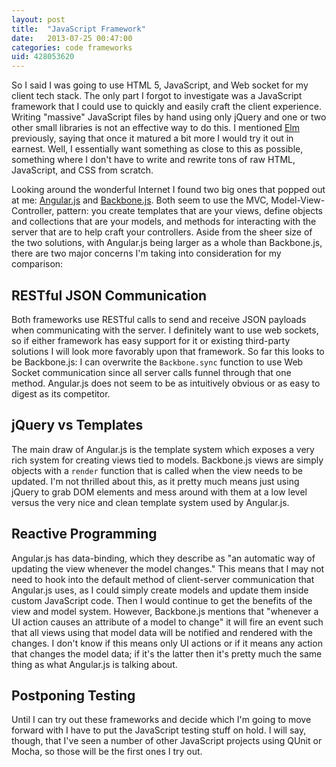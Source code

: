```yaml
---
layout: post
title:  "JavaScript Framework"
date:   2013-07-25 00:47:00
categories: code frameworks
uid: 428053620
---
```


So I said I was going to use HTML 5, JavaScript, and Web socket for my client
tech stack. The only part I forgot to investigate was a JavaScript framework
that I could use to quickly and easily craft the client experience. Writing
"massive" JavaScript files by hand using only jQuery and one or two other small
libraries is not an effective way to do this. I mentioned [Elm][elm-lang]
previously, saying that once it matured a bit more I would try it out in
earnest. Well, I essentially want something as close to this as possible,
something where I don't have to write and rewrite tons of raw HTML, JavaScript,
and CSS from scratch.

Looking around the wonderful Internet I found two big ones that popped out at
me: [Angular.js][ngjs] and [Backbone.js][bbjs]. Both seem to use the MVC,
Model-View-Controller, pattern: you create templates that are your views, define
objects and collections that are your models, and methods for interacting with
the server that are to help craft your controllers. Aside from the sheer size of
the two solutions, with Angular.js being larger as a whole than Backbone.js,
there are two major concerns I'm taking into consideration for my comparison:

## RESTful JSON Communication

Both frameworks use RESTful calls to send and receive JSON payloads when
communicating with the server. I definitely want to use web sockets, so if either
framework has easy support for it or existing third-party solutions I will look
more favorably upon that framework. So far this looks to be Backbone.js: I can
overwrite the `Backbone.sync` function to use Web Socket communication since all
server calls funnel through that one method. Angular.js does not seem to be as
intuitively obvious or as easy to digest as its competitor.

## jQuery vs Templates

The main draw of Angular.js is the template system which exposes a very rich
system for creating views tied to models. Backbone.js views are simply objects
with a `render` function that is called when the view needs to be updated. I'm
not thrilled about this, as it pretty much means just using jQuery to grab DOM
elements and mess around with them at a low level versus the very nice and clean
template system used by Angular.js.

## Reactive Programming

Angular.js has data-binding, which they describe as "an automatic way of
updating the view whenever the model changes." This means that I may not need to
hook into the default method of client-server communication that Angular.js
uses, as I could simply create models and update them inside custom JavaScript
code. Then I would continue to get the benefits of the view and model
system. However, Backbone.js mentions that "whenever a UI action causes an
attribute of a model to change" it will fire an event such that all views using
that model data will be notified and rendered with the changes. I don't know if
this means only UI actions or if it means any action that changes the model
data; if it's the latter then it's pretty much the same thing as what Angular.js
is talking about.

## Postponing Testing

Until I can try out these frameworks and decide which I'm going to move forward
with I have to put the JavaScript testing stuff on hold. I will say, though,
that I've seen a number of other JavaScript projects using QUnit or Mocha, so
those will be the first ones I try out.

[elm-lang]: http://elm-lang.org
[ngjs]: http://angularjs.org
[bbjs]: http://backbonejs.org
